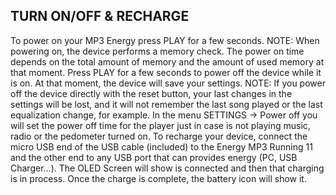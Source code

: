 ## TURN ON/OFF & RECHARGE
To power on your MP3 Energy press PLAY for a few seconds.
NOTE: When powering on, the device performs a memory check. The power on time depends
on the total amount of memory and the amount of used memory at that moment.
Press PLAY for a few seconds to power off the device while it is on. At that moment, the
device will save your settings.
NOTE: If you power off the device directly with the reset button, your last changes in the
settings will be lost, and it will not remember the last song played or the last equalization
change, for example. In the menu SETTINGS -> Power off you will set the power off time for
the player just in case is not playing music, radio or the pedometer turned on.
To recharge your device, connect the micro USB end of the USB cable (included) to the
Energy MP3 Running 11 and the other end to any USB port that can provides energy
(PC, USB Charger…). The OLED Screen will show is connected and then that charging is in
process. Once the charge is complete, the battery icon will show it.
